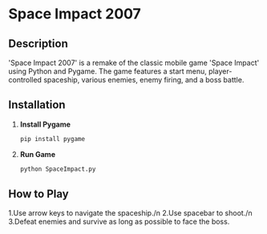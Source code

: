 # Space Impact 2007

## Description
'Space Impact 2007' is a remake of the classic mobile game 'Space Impact' using Python and Pygame. The game features a start menu, player-controlled spaceship, various enemies, enemy firing, and a boss battle.

## Installation

1. **Install Pygame**
   ```bash
   pip install pygame
2. **Run Game**
      ```bash
   python SpaceImpact.py

## How to Play
1.Use arrow keys to navigate the spaceship./n
2.Use spacebar to shoot./n
3.Defeat enemies and survive as long as possible to face the boss.
